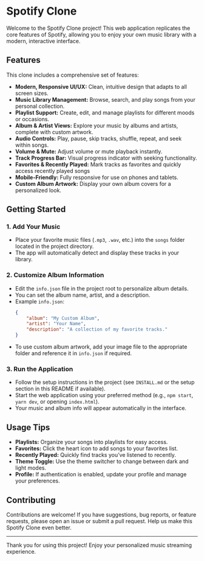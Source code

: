 # Spotify Clone

Welcome to the Spotify Clone project! This web application replicates the core features of Spotify, allowing you to enjoy your own music library with a modern, interactive interface.

## Features

This clone includes a comprehensive set of features:

- **Modern, Responsive UI/UX:** Clean, intuitive design that adapts to all screen sizes.
- **Music Library Management:** Browse, search, and play songs from your personal collection.
- **Playlist Support:** Create, edit, and manage playlists for different moods or occasions.
- **Album & Artist Views:** Explore your music by albums and artists, complete with custom artwork.
- **Audio Controls:** Play, pause, skip tracks, shuffle, repeat, and seek within songs.
- **Volume & Mute:** Adjust volume or mute playback instantly.
- **Track Progress Bar:** Visual progress indicator with seeking functionality.
- **Favorites & Recently Played:** Mark tracks as favorites and quickly access recently played songs
- **Mobile-Friendly:** Fully responsive for use on phones and tablets.
- **Custom Album Artwork:** Display your own album covers for a personalized look.

## Getting Started

### 1. Add Your Music

- Place your favorite music files (`.mp3`, `.wav`, etc.) into the `songs` folder located in the project directory.
- The app will automatically detect and display these tracks in your library.

### 2. Customize Album Information

- Edit the `info.json` file in the project root to personalize album details.
- You can set the album name, artist, and a description.
- Example `info.json`:
    ```json
    {
        "album": "My Custom Album",
        "artist": "Your Name",
        "description": "A collection of my favorite tracks."
    }
    ```
- To use custom album artwork, add your image file to the appropriate folder and reference it in `info.json` if required.

### 3. Run the Application

- Follow the setup instructions in the project (see `INSTALL.md` or the setup section in this README if available).
- Start the web application using your preferred method (e.g., `npm start`, `yarn dev`, or opening `index.html`).
- Your music and album info will appear automatically in the interface.

## Usage Tips

- **Playlists:** Organize your songs into playlists for easy access.
- **Favorites:** Click the heart icon to add songs to your favorites list.
- **Recently Played:** Quickly find tracks you’ve listened to recently.
- **Theme Toggle:** Use the theme switcher to change between dark and light modes.
- **Profile:** If authentication is enabled, update your profile and manage your preferences.

## Contributing

Contributions are welcome! If you have suggestions, bug reports, or feature requests, please open an issue or submit a pull request. Help us make this Spotify Clone even better.

---

Thank you for using this project! Enjoy your personalized music streaming experience.
